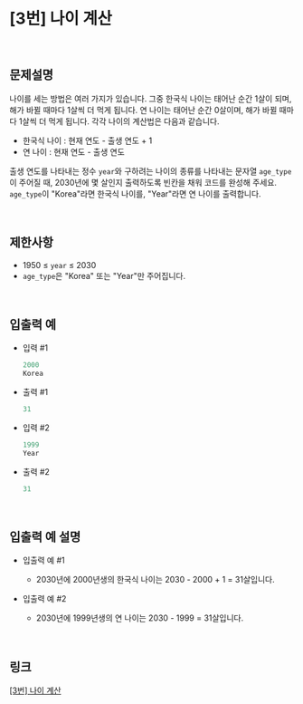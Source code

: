 # [3번] 나이 계산

<br>

## 문제설명
나이를 세는 방법은 여러 가지가 있습니다. 그중 한국식 나이는 태어난 순간 1살이 되며, 해가 바뀔 때마다 1살씩 더 먹게 됩니다. 연 나이는 태어난 순간 0살이며, 해가 바뀔 때마다 1살씩 더 먹게 됩니다. 각각 나이의 계산법은 다음과 같습니다.

- 한국식 나이 : 현재 연도 - 출생 연도 + 1
- 연 나이 : 현재 연도 - 출생 연도

출생 연도를 나타내는 정수 `year`와 구하려는 나이의 종류를 나타내는 문자열 `age_type`이 주어질 때, 2030년에 몇 살인지 출력하도록 빈칸을 채워 코드를 완성해 주세요. `age_type`이 "Korea"라면 한국식 나이를, "Year"라면 연 나이를 출력합니다.

<br>

## 제한사항
- 1950 ≤ `year` ≤ 2030
- `age_type`은 "Korea" 또는 "Year"만 주어집니다.

<br>

## 입출력 예
- 입력 #1
    ```java
    2000
    Korea
    ```

- 출력 #1
    ```java
    31
    ```

- 입력 #2
    ```java
    1999
    Year
    ```

- 출력 #2
    ```java
    31
    ```

<br>

## 입출력 예 설명
- 입출력 예 #1
    - 2030년에 2000년생의 한국식 나이는 2030 - 2000 + 1 = 31살입니다.

- 입출력 예 #2
    - 2030년에 1999년생의 연 나이는 2030 - 1999 = 31살입니다.

<br>

## 링크
[[3번] 나이 계산](https://school.programmers.co.kr/learn/courses/30/lessons/250131)
